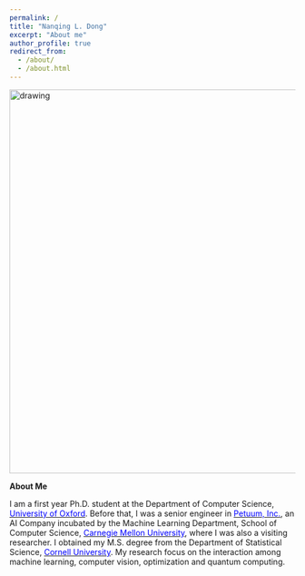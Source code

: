 ```yaml
---
permalink: /
title: "Nanqing L. Dong"
excerpt: "About me"
author_profile: true
redirect_from: 
  - /about/
  - /about.html
---
```


<img src="https://leonndong.github.io/images/bg.png" alt="drawing" width="676px"/>  

**About Me**

I am a first year Ph.D. student at the Department of Computer Science, [<span style="color:blue">University of Oxford</span>](http://www.cs.ox.ac.uk). Before that, I was a senior engineer in [<span style="color:blue">Petuum, Inc.</span>](http://www.petuum.com), an AI Company incubated by the Machine Learning Department, School of Computer Science, [<span style="color:blue">Carnegie Mellon University</span>](https://www.ml.cmu.edu), where I was also a visiting researcher. I obtained my M.S. degree from the Department of Statistical Science, [<span style="color:blue">Cornell University</span>](https://stat.cornell.edu).
My research focus on the interaction among machine learning, computer vision, optimization and quantum computing. 
